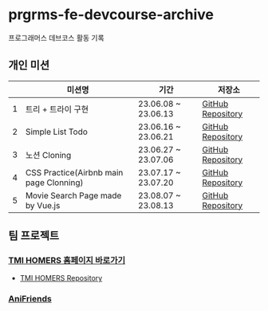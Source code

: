 # prgrms-fe-devcourse-archive
프로그래머스 데브코스 활동 기록

## 개인 미션
|   | 미션명 | 기간 | 저장소 |
|---|---|---|---|
| 1 | 트리 + 트라이 구현 | 23.06.08 ~ 23.06.13 | [GitHub Repository](https://github.com/DongjaJ/FEDC4-2_JavaScript_ES6) |
| 2 | Simple List Todo | 23.06.16 ~ 23.06.21 | [GitHub Repository](https://github.com/DongjaJ/FEDC4-3_VanillaJS_1) |
| 3 | 노션 Cloning | 23.06.27 ~ 23.07.06 | [GitHub Repository](https://github.com/DongjaJ/Notion_VanillaJS) |
| 4 | CSS Practice(Airbnb main page Clonning) | 23.07.17 ~ 23.07.20 | [GitHub Repository](https://github.com/DongjaJ/FEDC4-8_CSS) |
| 5 | Movie Search Page made by Vue.js | 23.08.07 ~ 23.08.13 | [GitHub Repository](https://github.com/DongjaJ/FEDC4-8_CSS) |

## 팀 프로젝트

### [TMI HOMERS 홈페이지 바로가기](https://fedc-4-tmi-homers-off.vercel.app)

- [TMI HOMERS Repository](https://github.com/DongjaJ/TMI_HOMERS)

### [AniFriends](https://github.com/DongjaJ/anifriends-frontend)
